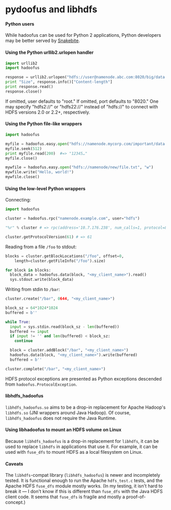 pydoofus and libhdfs
====================

#### Python users

While hadoofus can be used for Python 2 applications, Python developers may be
better served by [Snakebite](https://github.com/spotify/snakebite/).

#### Using the Python urllib2.urlopen handler

```py
import urllib2
import hadoofus

response = urllib2.urlopen("hdfs://user@namenode.abc.com:8020/big/data.txt")
print "Size", response.info()["Content-length"]
print response.read()
response.close()
```

If omitted, user defaults to "root." If omitted, port defaults to "8020." One
may specify "hdfs2://" or "hdfs22://" instead of "hdfs://" to connect with HDFS
versions 2.0 or 2.2+, respectively.

#### Using the Python file-like wrappers

```py
import hadoofus

myfile = hadoofus.easy.open("hdfs://namenode.mycorp.com/important/data.txt")
myfile.seek(512)
print myfile.read(200)  #=> "12345…"
myfile.close()

mywfile = hadoofus.easy.open("hdfs://namenode/new/file.txt", "w")
mywfile.write("Hello, world!")
mywfile.close()
```

#### Using the low-level Python wrappers

Connecting:

```py
import hadoofus

cluster = hadoofus.rpc("namenode.example.com", user="hdfs")

"%r" % cluster # => rpc(address='10.7.176.238', num_calls=1, protocol=80, user='hdfs')

cluster.getProtocolVersion(61) # => 61
```

Reading from a file `/foo` to stdout:

```py
blocks = cluster.getBlockLocations("/foo", offset=0,
    length=cluster.getFileInfo("/foo").size)

for block in blocks:
  block_data = hadoofus.data(block, "<my_client_name>").read()
  sys.stdout.write(block_data)
```

Writing from stdin to `/bar`:

```py
cluster.create("/bar", 0644, "<my_client_name>")

block_sz = 64*1024*1024
buffered = b''

while True:
  input = sys.stdin.read(block_sz - len(buffered))
  buffered += input
  if input != '' and len(buffered) < block_sz:
    continue

  block = cluster.addBlock("/bar", "<my_client_name>")
  hadoofus.data(block, "<my_client_name>").write(buffered)
  buffered = b''

cluster.complete("/bar", "<my_client_name>")
```

HDFS protocol exceptions are presented as Python exceptions descended from
`hadoofus.ProtocolException`.

#### libhdfs\_hadoofus

`libhdfs_hadoofus.so` aims to be a drop-in replacement for Apache Hadoop's
`libhdfs.so` (JNI wrappers around Java Hadoop). Of course,
`libhdfs_hadoofus` does not require the Java Runtime.

#### Using libhadoofus to mount an HDFS volume on Linux

Because `libhdfs_hadoofus` is a drop-in replacement for `libhdfs`, it can
be used to replace `libhdfs` in applications that use it. For example, it
can be used with `fuse_dfs` to mount HDFS as a local filesystem on Linux.

#### Caveats

The `libhdfs`-compat library (`libhdfs_hadoofus`) is newer and incompletely
tested. It is functional enough to run the Apache `hdfs_test.c` tests, and
the Apache HDFS `fuse_dfs` module mostly works. (In my testing, it isn't
hard to break it — I don't know if this is different than `fuse_dfs` with
the Java HDFS client code. It seems that `fuse_dfs` is fragile and mostly a
proof-of-concept.)
